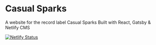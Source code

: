 # Casual Sparks
A website for the record label Casual Sparks
Built with React, Gatsby & Netlify CMS

[![Netlify Status](https://api.netlify.com/api/v1/badges/f485bac8-bce6-4536-904e-8a0224661cb7/deploy-status)](https://app.netlify.com/sites/casualsparks/deploys)